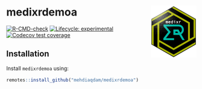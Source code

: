 
# medixrdemoa <img src="man/figures/logo.png" align="right" height="139" alt="" />

<!-- badges: start -->
[![R-CMD-check](https://github.com/mehdiaqdam/medixrdemoa/actions/workflows/R-CMD-check.yaml/badge.svg)](https://github.com/mehdiaqdam/medixrdemoa/actions/workflows/R-CMD-check.yaml)
[![Lifecycle: experimental](https://img.shields.io/badge/lifecycle-experimental-orange.svg)](https://lifecycle.r-lib.org/articles/stages.html#experimental)
[![Codecov test coverage](https://codecov.io/gh/mehdiaqdam/medixrdemoa/graph/badge.svg)](https://app.codecov.io/gh/mehdiaqdam/medixrdemoa)
<!-- badges: end -->

## Installation

Install `medixrdemoa` using:
``` r
remotes::install_github("mehdiaqdam/medixrdemoa")
```



